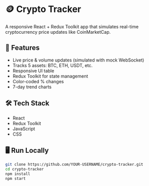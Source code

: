 # 🪙 Crypto Tracker

A responsive React + Redux Toolkit app that simulates real-time cryptocurrency price updates like CoinMarketCap.

## 🚀 Features

- Live price & volume updates (simulated with mock WebSocket)
- Tracks 5 assets: BTC, ETH, USDT, etc.
- Responsive UI table
- Redux Toolkit for state management
- Color-coded % changes
- 7-day trend charts

## 🛠️ Tech Stack

- React
- Redux Toolkit
- JavaScript
- CSS

## 🖥️ Run Locally

```bash
git clone https://github.com/YOUR-USERNAME/crypto-tracker.git
cd crypto-tracker
npm install
npm start
